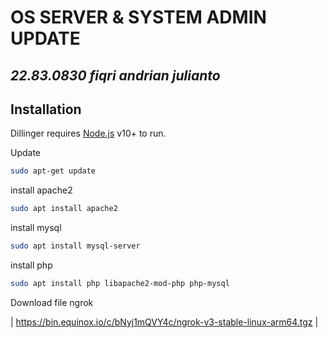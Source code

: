 # OS SERVER & SYSTEM ADMIN UPDATE
## _22.83.0830 fiqri andrian julianto_

## Installation

Dillinger requires [Node.js](https://nodejs.org/) v10+ to run.

Update 

```sh
sudo apt-get update
```

install apache2

```sh
sudo apt install apache2
```

install mysql 
```sh
sudo apt install mysql-server
```
install php
```sh
sudo apt install php libapache2-mod-php php-mysql
```

Download file ngrok

| https://bin.equinox.io/c/bNyj1mQVY4c/ngrok-v3-stable-linux-arm64.tgz | 

